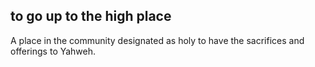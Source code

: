 ## to go up to the high place ##

A place in the community designated as holy to have the sacrifices and offerings to Yahweh.